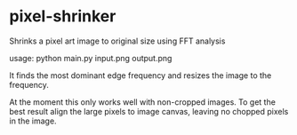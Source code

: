 # pixel-shrinker
Shrinks a pixel art image to original size using FFT analysis

usage: python main.py input.png output.png

It finds the most dominant edge frequency and resizes the image to the frequency.

At the moment this only works well with non-cropped images.
To get the best result align the large pixels to image canvas, leaving no chopped pixels in the image.

